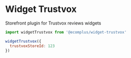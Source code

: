 # Widget Trustvox

Storefront plugin for Trustvox reviews widgets

```js
import widgetTrustvox from '@ecomplus/widget-trustvox'

widgetTrustvox({
  trustvoxStoreId: 123
})
```
